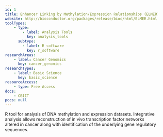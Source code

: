 ```yaml
---
id: 1
title: Enhancer Linking by Methylation/Expression Relationships (ELMER)
website: http://bioconductor.org/packages/release/bioc/html/ELMER.html
toolTypes:
    - type: 
        - label: Analysis Tools
          key: analysis_tools
      subtype: 
        - label: R software
          key: r_software
researchAreas:
    - label: Cancer Genomics
      key: cancer_genomics
researchTypes:
    - label: Basic Science
      key: basic_science
resourceAccess:
    - type: Free Access
docs:
    - CBIIT
pocs: null        
---
```

R tool for analysis of DNA methylation and expression datasets. Integrative analysis allows reconstruction of in vivo transcription factor networks altered in cancer along with identification of the underlying gene regulatory sequences.

